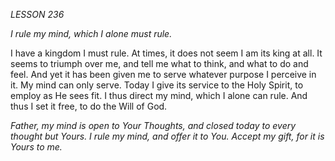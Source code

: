 *LESSON 236*

*I rule my mind, which I alone must rule.*

I have a kingdom I must rule. At times, it does not seem I am its king at all. It seems to triumph over me, and tell me what to think, and what to do and feel. And yet it has been given me to serve whatever purpose I perceive in it. My mind can only serve. Today I give its service to the Holy Spirit, to employ as He sees fit. I thus direct my mind, which I alone can rule. And thus I set it free, to do the Will of God.

_Father, my mind is open to Your Thoughts, and closed today to every thought but Yours. I rule my mind, and offer it to You. Accept my gift, for it is Yours to me._
